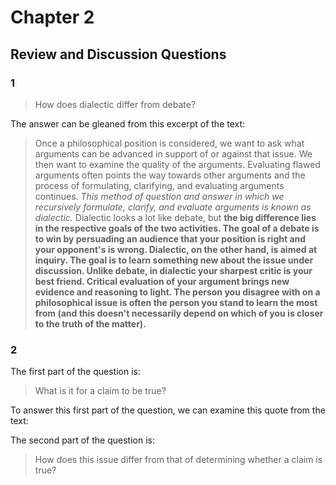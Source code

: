 # Chapter 2

## Review and Discussion Questions

### 1

> How does dialectic differ from debate?

The answer can be gleaned from this excerpt of the text:

> Once a philosophical position is considered, we want to ask what arguments can be advanced in support of or against that issue. We then want to examine the quality of the arguments. Evaluating flawed arguments often points the way towards other arguments and the process of formulating, clarifying, and evaluating arguments continues. *This method of question and answer in which we recursively formulate, clarify, and evaluate arguments is known as dialectic.* Dialectic looks a lot like debate, but **the big difference lies in the respective goals of the two activities. The goal of a debate is to win by persuading an audience that your position is right and your opponent's is wrong. Dialectic, on the other hand, is aimed at inquiry. The goal is to learn something new about the issue under discussion. Unlike debate, in dialectic your sharpest critic is your best friend. Critical evaluation of your argument brings new evidence and reasoning to light. The person you disagree with on a philosophical issue is often the person you stand to learn the most from (and this doesn't necessarily depend on which of you is closer to the truth of the matter).**

### 2

The first part of the question is:

> What is it for a claim to be true?

To answer this first part of the question, we can examine this quote from the text:

The second part of the question is:

> How does this issue differ from that of determining whether a claim is true?
